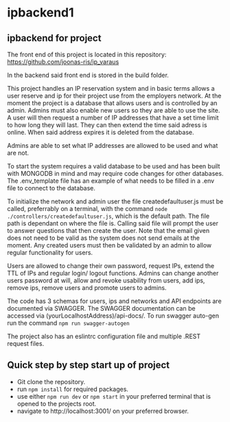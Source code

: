 # ipbackend1
<h2>ipbackend for project</h2>

The front end of this project is located in this repository: https://github.com/joonas-ris/ip_varaus

In the backend said front end is stored in the build folder.

This project handles an IP reservation system and in basic terms allows a user reserve and ip for their project use from the employers network.
At the moment the project is a database that allows users and is controlled by an admin. Admins must also enable new users so they are able to use the site.
A user will then request a number of IP addresses that have a set time limit to how long they will last. They can then extend the time said adress is online.
When said address expires it is deleted from the database.

Admins are able to set what IP addresses are allowed to be used and what are not.

To start the system requires a valid database to be used and has been built with MONGODB in mind and may require code changes for other databases.
The .env_template file has an example of what needs to be filled in a .env file to connect to the database.

To initialize the network and admin user the file createdefaultuser.js must be called, preferrably on a terminal, with the command `node ./controllers/createdefaultuser.js`, which is the default path. The file path is dependant on where the file is.
Calling said file will prompt the user to answer questions that then create the user. Note that the email given does not need to be valid as the system does not send emails at the moment.
Any created users must then be validated by an admin to allow regular functionality for users.

Users are allowed to change their own password, request IPs, extend the TTL of IPs and regular login/ logout functions. Admins can change another users password at will, allow and revoke usability from users, add ips, remove ips, remove users and promote users to admins.

The code has 3 schemas for users, ips and networks and API endpoints are documented via SWAGGER. The SWAGGER documentation can be accessed via (yourLocalhostAddress)/api-docs/. To run swagger auto-gen run the command `npm run swagger-autogen`

The project also has an eslintrc configuration file and multiple .REST request files.

<h2> Quick step by step start up of project </h2>

- Git clone the repository.
- run `npm install` for required packages.
- use either `npm run dev` or `npm start` in your preferred terminal that is opened to the projects root.
- navigate to http://localhost:3001/ on your preferred browser.
